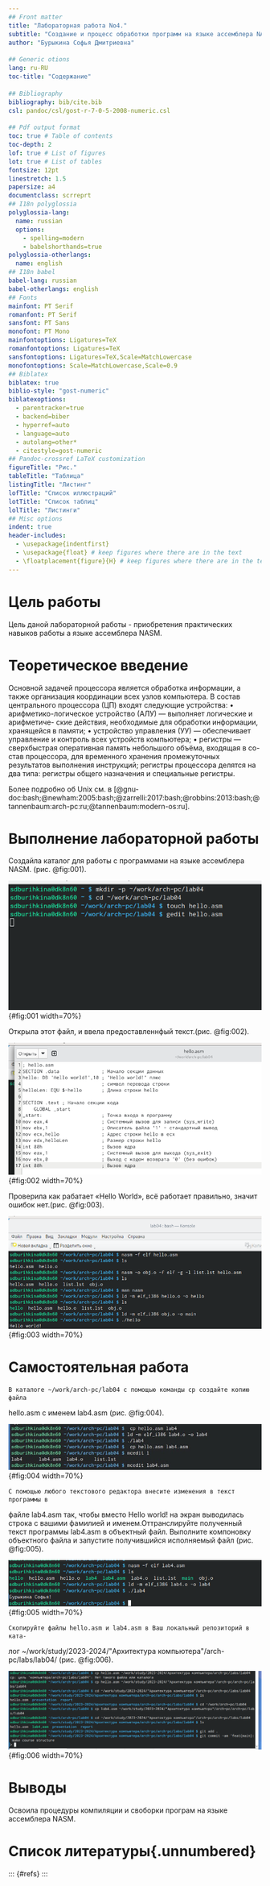 ```yaml
---
## Front matter
title: "Лабораторная работа No4."
subtitle: "Создание и процесс обработки программ на языке ассемблера NASM"
author: "Бурыкина Софья Дмитриевна"

## Generic otions
lang: ru-RU
toc-title: "Содержание"

## Bibliography
bibliography: bib/cite.bib
csl: pandoc/csl/gost-r-7-0-5-2008-numeric.csl

## Pdf output format
toc: true # Table of contents
toc-depth: 2
lof: true # List of figures
lot: true # List of tables
fontsize: 12pt
linestretch: 1.5
papersize: a4
documentclass: scrreprt
## I18n polyglossia
polyglossia-lang:
  name: russian
  options:
	- spelling=modern
	- babelshorthands=true
polyglossia-otherlangs:
  name: english
## I18n babel
babel-lang: russian
babel-otherlangs: english
## Fonts
mainfont: PT Serif
romanfont: PT Serif
sansfont: PT Sans
monofont: PT Mono
mainfontoptions: Ligatures=TeX
romanfontoptions: Ligatures=TeX
sansfontoptions: Ligatures=TeX,Scale=MatchLowercase
monofontoptions: Scale=MatchLowercase,Scale=0.9
## Biblatex
biblatex: true
biblio-style: "gost-numeric"
biblatexoptions:
  - parentracker=true
  - backend=biber
  - hyperref=auto
  - language=auto
  - autolang=other*
  - citestyle=gost-numeric
## Pandoc-crossref LaTeX customization
figureTitle: "Рис."
tableTitle: "Таблица"
listingTitle: "Листинг"
lofTitle: "Список иллюстраций"
lotTitle: "Список таблиц"
lolTitle: "Листинги"
## Misc options
indent: true
header-includes:
  - \usepackage{indentfirst}
  - \usepackage{float} # keep figures where there are in the text
  - \floatplacement{figure}{H} # keep figures where there are in the text
---
```


# Цель работы
Цель даной лабораторной работы - приобретения практических навыков работы а языке ассемблера NASM.

# Теоретическое введение
Основной задачей процессора является обработка информации, а также организация
координации всех узлов компьютера. В состав центрального процессора (ЦП) входят
следующие устройства:
• арифметико-логическое устройство (АЛУ) — выполняет логические и арифметиче-
ские действия, необходимые для обработки информации, хранящейся в памяти;
• устройство управления (УУ) — обеспечивает управление и контроль всех устройств
компьютера;
• регистры — сверхбыстрая оперативная память небольшого объёма, входящая в со-
став процессора, для временного хранения промежуточных результатов выполнения
инструкций; регистры процессора делятся на два типа: регистры общего назначения и
специальные регистры.



Более подробно об Unix см. в [@gnu-doc:bash;@newham:2005:bash;@zarrelli:2017:bash;@robbins:2013:bash;@tannenbaum:arch-pc:ru;@tannenbaum:modern-os:ru].

# Выполнение лабораторной работы

Создайла каталог для работы с программами на языке ассемблера NASM. (рис. @fig:001).

![Перешла в созданный каталог](image/1.png){#fig:001 width=70%}

Открыла этот файл, и ввела предоставленнфый текст.(рис. @fig:002).

![Ввела текст](image/2.png){#fig:002 width=70%}

Проверила как рабатает «Hello World», всё работает правильно, значит ошибок нет.(рис. @fig:003).

![Запустила исполняемый файл](image/3.png){#fig:003 width=70%}

# Самостоятельная работа 

    В каталоге ~/work/arch-pc/lab04 с помощью команды cp создайте копию файла
hello.asm с именем lab4.asm (рис. @fig:004).

![Выполнила](image/4.png){#fig:004 width=70%}

    С помощью любого текстового редактора внесите изменения в текст программы в
файле lab4.asm так, чтобы вместо Hello world! на экран выводилась строка с вашими
фамилией и именем.Оттранслируйте полученный текст программы lab4.asm в объектный файл. Выполните
компоновку объектного файла и запустите получившийся исполняемый файл (рис. @fig:005).
 
![Поменяла на своё имя, также произаела Компоновщик ld](image/5.png){#fig:005 width=70%}

    Скопируйте файлы hello.asm и lab4.asm в Ваш локальный репозиторий в ката-
лог ~/work/study/2023-2024/"Архитектура компьютера"/arch-pc/labs/lab04/ (рис. @fig:006).

![Cкопировала файлы, отправила на Github](image/6.png){#fig:006 width=70%} 

# Выводы

Освоила процедуры компиляции и своборки програм на языке ассемблера NASM. 

# Список литературы{.unnumbered}

::: {#refs}
:::
